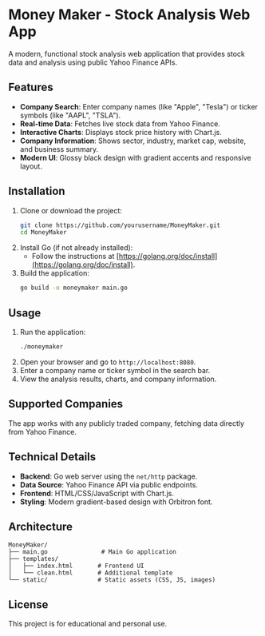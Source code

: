 # Money Maker - Stock Analysis Web App

A modern, functional stock analysis web application that provides stock data and analysis using public Yahoo Finance APIs.

## Features

- **Company Search**: Enter company names (like "Apple", "Tesla") or ticker symbols (like "AAPL", "TSLA").
- **Real-time Data**: Fetches live stock data from Yahoo Finance.
- **Interactive Charts**: Displays stock price history with Chart.js.
- **Company Information**: Shows sector, industry, market cap, website, and business summary.
- **Modern UI**: Glossy black design with gradient accents and responsive layout.

## Installation

1. Clone or download the project:
   ```bash
   git clone https://github.com/yourusername/MoneyMaker.git
   cd MoneyMaker
   ```
2. Install Go (if not already installed):
   - Follow the instructions at [https://golang.org/doc/install](https://golang.org/doc/install).
3. Build the application:
   ```bash
   go build -o moneymaker main.go
   ```

## Usage

1. Run the application:
   ```bash
   ./moneymaker
   ```
2. Open your browser and go to `http://localhost:8080`.
3. Enter a company name or ticker symbol in the search bar.
4. View the analysis results, charts, and company information.

## Supported Companies

The app works with any publicly traded company, fetching data directly from Yahoo Finance.

## Technical Details

- **Backend**: Go web server using the `net/http` package.
- **Data Source**: Yahoo Finance API via public endpoints.
- **Frontend**: HTML/CSS/JavaScript with Chart.js.
- **Styling**: Modern gradient-based design with Orbitron font.

## Architecture

```
MoneyMaker/
├── main.go               # Main Go application
├── templates/
│   ├── index.html       # Frontend UI
│   └── clean.html       # Additional template
└── static/              # Static assets (CSS, JS, images)
```

## License

This project is for educational and personal use.
